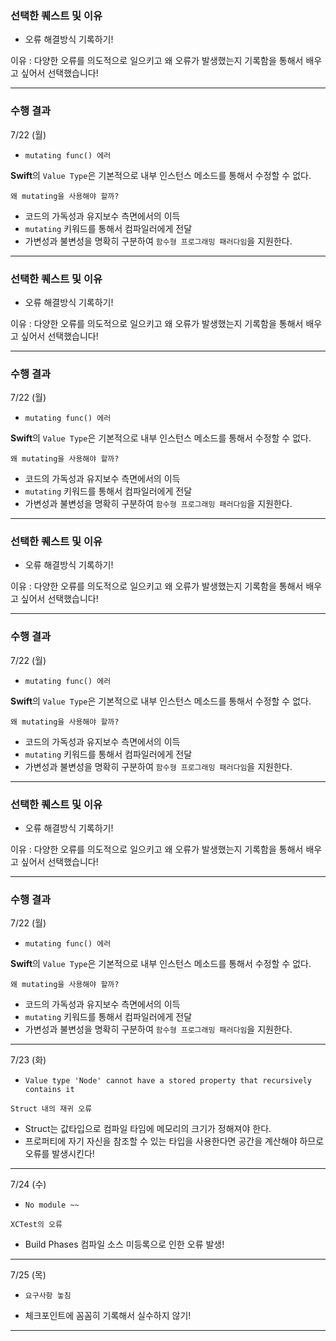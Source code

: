 ### 선택한 퀘스트 및 이유

- 오류 해결방식 기록하기!

이유 : 다양한 오류를 의도적으로 일으키고 왜 오류가 발생했는지 기록함을 통해서 배우고 싶어서 선택했습니다!

---

### 수행 결과

7/22 (월)

- `mutating func() 에러`

**Swift**의 `Value Type`은 기본적으로 내부 인스턴스 메소드를 통해서 수정할 수 없다.

`왜 mutating을 사용해야 할까?`

- 코드의 가독성과 유지보수 측면에서의 이득
- `mutating` 키워드를 통해서 컴파일러에게 전달
- 가변성과 불변성을 명확히 구분하여 `함수형 프로그래밍 패러다임`을 지원한다.


---

### 선택한 퀘스트 및 이유

- 오류 해결방식 기록하기!

이유 : 다양한 오류를 의도적으로 일으키고 왜 오류가 발생했는지 기록함을 통해서 배우고 싶어서 선택했습니다!

---

### 수행 결과

7/22 (월)

- `mutating func() 에러`

**Swift**의 `Value Type`은 기본적으로 내부 인스턴스 메소드를 통해서 수정할 수 없다.

`왜 mutating을 사용해야 할까?`

- 코드의 가독성과 유지보수 측면에서의 이득
- `mutating` 키워드를 통해서 컴파일러에게 전달
- 가변성과 불변성을 명확히 구분하여 `함수형 프로그래밍 패러다임`을 지원한다.


---

### 선택한 퀘스트 및 이유

- 오류 해결방식 기록하기!

이유 : 다양한 오류를 의도적으로 일으키고 왜 오류가 발생했는지 기록함을 통해서 배우고 싶어서 선택했습니다!

---

### 수행 결과

7/22 (월)

- `mutating func() 에러`

**Swift**의 `Value Type`은 기본적으로 내부 인스턴스 메소드를 통해서 수정할 수 없다.

`왜 mutating을 사용해야 할까?`

- 코드의 가독성과 유지보수 측면에서의 이득
- `mutating` 키워드를 통해서 컴파일러에게 전달
- 가변성과 불변성을 명확히 구분하여 `함수형 프로그래밍 패러다임`을 지원한다.


---

### 선택한 퀘스트 및 이유

- 오류 해결방식 기록하기!

이유 : 다양한 오류를 의도적으로 일으키고 왜 오류가 발생했는지 기록함을 통해서 배우고 싶어서 선택했습니다!

---

### 수행 결과

7/22 (월)

- `mutating func() 에러`

**Swift**의 `Value Type`은 기본적으로 내부 인스턴스 메소드를 통해서 수정할 수 없다.

`왜 mutating을 사용해야 할까?`

- 코드의 가독성과 유지보수 측면에서의 이득
- `mutating` 키워드를 통해서 컴파일러에게 전달
- 가변성과 불변성을 명확히 구분하여 `함수형 프로그래밍 패러다임`을 지원한다.


---

7/23 (화)

- `Value type 'Node' cannot have a stored property that recursively contains it`

`Struct 내의 재귀 오류`

- Struct는 값타입으로 컴파일 타임에 메모리의 크기가 정해져야 한다.
- 프로퍼티에 자기 자신을 참조할 수 있는 타입을 사용한다면 공간을 계산해야 하므로 오류를 발생시킨다!

---

7/24 (수)

- `No module ~~`

`XCTest의 오류`

- Build Phases 컴파일 소스 미등록으로 인한 오류 발생!

---

7/25 (목)

- `요구사항 놓침`

- 체크포인트에 꼼꼼히 기록해서 실수하지 않기!

---

